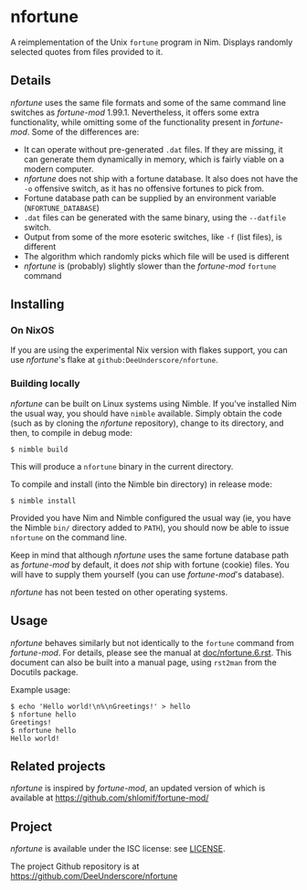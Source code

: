 # nfortune
A reimplementation of the Unix `fortune` program in Nim. Displays randomly selected quotes from files provided to it. 

## Details
*nfortune* uses the same file formats and some of the same command line switches as *fortune-mod* 1.99.1. Nevertheless, it offers some extra functionality, while omitting some of the functionality present in *fortune-mod*. Some of the differences are:

* It can operate without pre-generated `.dat` files. If they are missing, it can generate them dynamically in memory, which is fairly viable on a modern computer.
* *nfortune* does not ship with a fortune database. It also does not have the `-o` offensive switch, as it has no offensive fortunes to pick from.
* Fortune database path can be supplied by an environment variable (`NFORTUNE_DATABASE`)
* `.dat` files can be generated with the same binary, using the `--datfile` switch. 
* Output from some of the more esoteric switches, like `-f` (list files), is different
* The algorithm which randomly picks which file will be used is different
* *nfortune* is (probably) slightly slower than the *fortune-mod* `fortune` command

## Installing
### On NixOS
If you are using the experimental Nix version with flakes support, you can use *nfortune*'s flake at `github:DeeUnderscore/nfortune`.

### Building locally
*nfortune* can be built on Linux systems using Nimble. If you've installed Nim the usual way, you should have `nimble` available. Simply obtain the code (such as by cloning the *nfortune* repository), change to its directory, and then, to compile in debug mode:

```shellsession
$ nimble build 
```

This will produce a `nfortune` binary in the current directory.

To compile and install (into the Nimble bin directory) in release mode:

```shellsession
$ nimble install 
```

Provided you have Nim and Nimble configured the usual way (ie, you have the Nimble `bin/` directory added to `PATH`), you should now be able to issue `nfortune` on the command line. 

Keep in mind that although *nfortune* uses the same fortune database path as *fortune-mod* by default, it does *not* ship with fortune (cookie) files. You will have to supply them yourself (you can use *fortune-mod*'s database).

*nfortune* has not been tested on other operating systems.

## Usage
*nfortune* behaves similarly but not identically to the `fortune` command from *fortune-mod*. For details, please see the manual at [doc/nfortune.6.rst](./doc/nfortune.6.rst). This document can also be built into a manual page, using `rst2man` from the Docutils package.

Example usage:

```shellsession
$ echo 'Hello world!\n%\nGreetings!' > hello
$ nfortune hello
Greetings!
$ nfortune hello
Hello world!
```

## Related projects

*nfortune* is inspired by *fortune-mod*, an updated version of which is available at <https://github.com/shlomif/fortune-mod/>

## Project
*nfortune* is available under the ISC license: see [LICENSE](./LICENSE). 

The project Github repository is at <https://github.com/DeeUnderscore/nfortune>